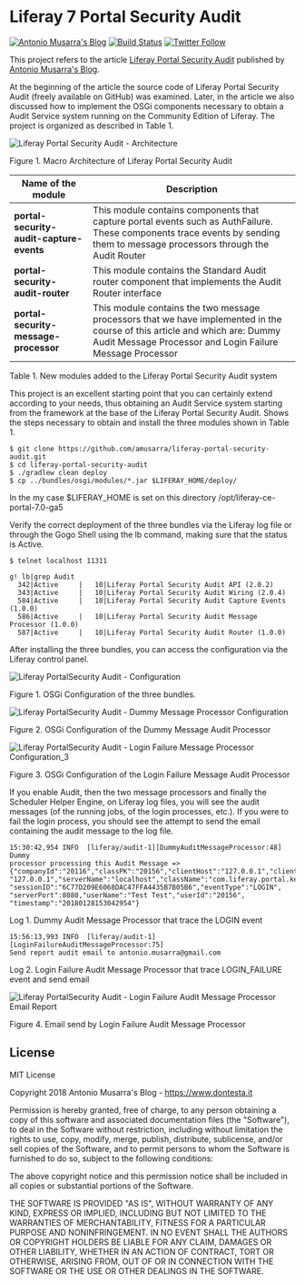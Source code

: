 # Liferay 7 Portal Security Audit
[![Antonio Musarra's Blog](https://img.shields.io/badge/maintainer-Antonio_Musarra's_Blog-purple.svg?colorB=6e60cc)](https://www.dontesta.it)
[![Build Status](https://travis-ci.org/amusarra/liferay-portal-security-audit.svg?branch=master)](https://travis-ci.org/amusarra/liferay-portal-security-audit)
[![Twitter Follow](https://img.shields.io/twitter/follow/antonio_musarra.svg?style=social&label=%40antonio_musarra%20on%20Twitter&style=plastic)](https://twitter.com/antonio_musarra)


This project refers to the article [Liferay Portal Security Audit](https://goo.gl/2Gx7tP) published by
[Antonio Musarra's Blog](https://www.dontesta.it).

At the beginning of the article the source code of
Liferay Portal Security Audit (freely available on GitHub) was examined.
Later, in the article we also discussed how to implement the OSGi components
necessary to obtain a Audit Service system running on the Community Edition of
Liferay. The project is organized as described in Table 1.

![Liferay Portal Security Audit - Architecture](https://www.dontesta.it/wp-content/uploads/2018/01/LiferayPortalSecurityAuditArchitecture_v1.0.0.png)

Figure 1. Macro Architecture of Liferay Portal Security Audit

| Name of the module  | Description |
| ------------- | ------------- |
| **portal-security-audit-capture-events**  | This module contains components that capture portal events such as AuthFailure. These components trace events by sending them to message processors through the Audit Router  |
| **portal-security-audit-router**  | This module contains the Standard Audit router component that implements the Audit Router interface  |
| **portal-security-message-processor** | This module contains the two message processors that we have implemented in the course of this article and which are: Dummy Audit Message Processor and Login Failure Message Processor  |

Table 1. New modules added to the Liferay Portal Security Audit system

This project is an excellent starting point that you can certainly extend
according to your needs, thus obtaining an Audit Service system starting
from the framework at the base of the Liferay Portal Security Audit.
Shows the steps necessary to obtain and install the three modules
shown in Table 1.

```
$ git clone https://github.com/amusarra/liferay-portal-security-audit.git
$ cd liferay-portal-security-audit
$ ./gradlew clean deploy
$ cp ../bundles/osgi/modules/*.jar $LIFERAY_HOME/deploy/
```

In the my case $LIFERAY_HOME is set on this directory /opt/liferay-ce-portal-7.0-ga5

Verify the correct deployment of the three bundles via the Liferay log file or
through the Gogo Shell using the lb command, making sure that the status is
Active.

```
$ telnet localhost 11311

g! lb|grep Audit
  342|Active     |   10|Liferay Portal Security Audit API (2.0.2)
  343|Active     |   10|Liferay Portal Security Audit Wiring (2.0.4)
  584|Active     |   10|Liferay Portal Security Audit Capture Events (1.0.0)
  586|Active     |   10|Liferay Portal Security Audit Message Processor (1.0.0)
  587|Active     |   10|Liferay Portal Security Audit Router (1.0.0)
```

After installing the three bundles, you can access the configuration via the
Liferay control panel.

![Liferay PortalSecurity Audit - Configuration](https://www.dontesta.it/wp-content/uploads/2018/01/LiferayPortalSecurityAuditConfiguration_1.png)

Figure 1. OSGi Configuration of the three bundles.

![Liferay PortalSecurity Audit - Dummy Message Processor Configuration](https://www.dontesta.it/wp-content/uploads/2018/01/LiferayPortalSecurityAuditConfiguration_2.png)

Figure 2. OSGi Configuration of the Dummy Message Audit Processor

![Liferay PortalSecurity Audit - Login Failure Message Processor Configuration_3](https://www.dontesta.it/wp-content/uploads/2018/01/LiferayPortalSecurityAuditConfiguration_3.png)

Figure 3. OSGi Configuration of the Login Failure Message Audit Processor

If you enable Audit, then the two message processors and finally the Scheduler
Helper Engine, on Liferay log files, you will see the audit messages (of the
running jobs, of the login processes, etc.). If you were to fail the login
process, you should see the attempt to send the email containing the audit
message to the log file.

```
15:30:42,954 INFO  [liferay/audit-1][DummyAuditMessageProcessor:48] Dummy
processor processing this Audit Message =>
{"companyId":"20116","classPK":"20156","clientHost":"127.0.0.1","clientIP":
"127.0.0.1","serverName":"localhost","className":"com.liferay.portal.kernel.model.User",
"sessionID":"6C77D209E6068DAC47FFA4435B7B05B6","eventType":"LOGIN",
"serverPort":8080,"userName":"Test Test","userId":"20156",
"timestamp":"20180128153042954"}
```
Log 1. Dummy Audit Message Processor that trace the LOGIN event

```
15:56:13,993 INFO  [liferay/audit-1][LoginFailureAuditMessageProcessor:75]
Send report audit email to antonio.musarra@gmail.com
```
Log 2. Login Failure Audit Message Processor that trace LOGIN_FAILURE event
and send email

![Liferay PortalSecurity Audit - Login Failure Audit Message Processor Email Report](https://www.dontesta.it/wp-content/uploads/2018/01/LiferayPortalSecurityAuditConfiguration_4.png)

Figure 4. Email send by Login Failure Audit Message Processor

## License
MIT License

Copyright 2018 Antonio Musarra's Blog - https://www.dontesta.it

Permission is hereby granted, free of charge, to any person obtaining a copy
of this software and associated documentation files (the "Software"), to deal
in the Software without restriction, including without limitation the rights
to use, copy, modify, merge, publish, distribute, sublicense, and/or sell copies
of the Software, and to permit persons to whom the Software is furnished to do so,
subject to the following conditions:

The above copyright notice and this permission notice shall be included in all
copies or substantial portions of the Software.

THE SOFTWARE IS PROVIDED "AS IS", WITHOUT WARRANTY OF ANY KIND, EXPRESS OR
IMPLIED, INCLUDING BUT NOT LIMITED TO THE WARRANTIES OF MERCHANTABILITY,
FITNESS FOR A PARTICULAR PURPOSE AND NONINFRINGEMENT. IN NO EVENT SHALL THE
AUTHORS OR COPYRIGHT HOLDERS BE LIABLE FOR ANY CLAIM, DAMAGES OR OTHER LIABILITY,
WHETHER IN AN ACTION OF CONTRACT, TORT OR OTHERWISE, ARISING FROM, OUT OF OR IN
CONNECTION WITH THE SOFTWARE OR THE USE OR OTHER DEALINGS IN THE SOFTWARE.